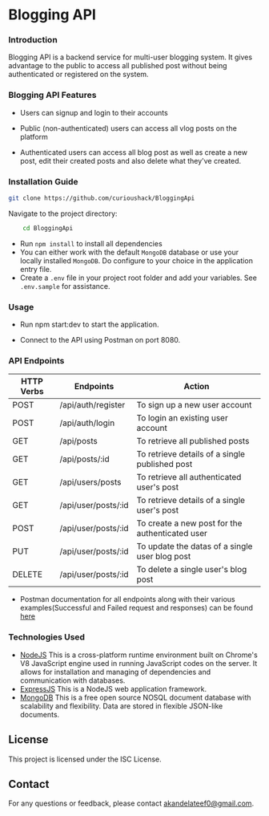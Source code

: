 # Blogging API

### Introduction

Blogging API is a backend service for multi-user blogging system. It gives advantage to the public to access all published post without being authenticated or registered on the system.


### Blogging API Features

* Users can signup and login to their accounts

* Public (non-authenticated) users can access all vlog posts on the platform

* Authenticated users can access all blog post as well as create a new post, edit their created posts and also delete 
what they've created.

### Installation Guide

```bash
git clone https://github.com/curioushack/BloggingApi
```

Navigate to the project directory:
```bash
    cd BloggingApi
```
* Run `npm install` to install all dependencies
* You can either work with the default `MongoDB` database or use your locally installed `MongoDB`. Do configure to your choice in the application entry file.
* Create a `.env` file in your project root folder and add your variables. See `.env.sample` for assistance.

### Usage

* Run npm start:dev to start the application.

* Connect to the API using Postman on port 8080.

### API Endpoints
| HTTP Verbs | Endpoints | Action |
| --- | --- | --- |
| POST | /api/auth/register | To sign up a new user account |
| POST | /api/auth/login | To login an existing user account |
| GET | /api/posts | To retrieve all published posts |
| GET | /api/posts/:id | To retrieve details of a single published post |
| GET | /api/users/posts | To retrieve all authenticated user's post |
| GET | /api/user/posts/:id | To retrieve details of a single user's post |
| POST | /api/user/posts/:id | To create a new post for the authenticated user |
| PUT | /api/user/posts/:id | To update the datas of a single user blog post |
| DELETE | /api/user/posts/:id | To delete a single user's blog post |

* Postman documentation for all endpoints along with their various examples(Successful and Failed request and responses) can be found [here](https://documenter.getpostman.com/view/27523942/2sAYJ3DLf9s)

### Technologies Used

* [NodeJS](https://nodejs.org/) This is a cross-platform runtime environment built on Chrome's V8 JavaScript engine used in running JavaScript codes on the server. It allows for installation and managing of dependencies and communication with databases.
* [ExpressJS](https://www.expresjs.org/) This is a NodeJS web application framework.
* [MongoDB](https://www.mongodb.com/) This is a free open source NOSQL document database with scalability and flexibility. Data are stored in flexible JSON-like documents.


## License

This project is licensed under the ISC License.

## Contact

For any questions or feedback, please contact akandelateef0@gmail.com.
